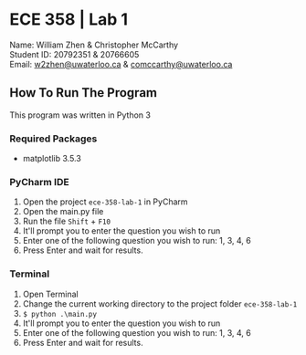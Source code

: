 # ECE 358 | Lab 1

Name: William Zhen & Christopher McCarthy <br />
Student ID: 20792351 & 20766605 <br />
Email: w2zhen@uwaterloo.ca & comccarthy@uwaterloo.ca

## How To Run The Program

This program was written in Python 3

### Required Packages
- matplotlib 3.5.3

### PyCharm IDE

1. Open the project `ece-358-lab-1` in PyCharm
2. Open the main.py file
3. Run the file `Shift` + `F10`
4. It'll prompt you to enter the question you wish to run
5. Enter one of the following question you wish to run: 1, 3, 4, 6
6. Press Enter and wait for results.

### Terminal

1. Open Terminal
2. Change the current working directory to the project folder `ece-358-lab-1`
3. ```$ python .\main.py```
4. It'll prompt you to enter the question you wish to run
5. Enter one of the following question you wish to run: 1, 3, 4, 6
6. Press Enter and wait for results.
